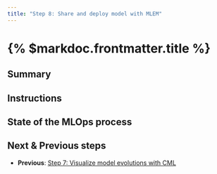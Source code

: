 ```yaml
---
title: "Step 8: Share and deploy model with MLEM"
---
```


# {% $markdoc.frontmatter.title %}

## Summary

## Instructions

## State of the MLOps process

## Next & Previous steps

- **Previous**: [Step 7: Visualize model evolutions with CML](/the-guide/step-7-visualize-model-evolutions-with-cml)
